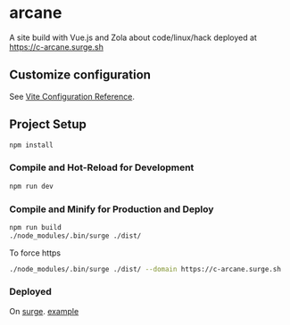 # arcane

A site build with Vue.js and Zola about code/linux/hack deployed at https://c-arcane.surge.sh

## Customize configuration

See [Vite Configuration Reference](https://vitejs.dev/config/).

## Project Setup

```sh
npm install
```

### Compile and Hot-Reload for Development

```sh
npm run dev
```

### Compile and Minify for Production and Deploy

```sh
npm run build
./node_modules/.bin/surge ./dist/
```

To force https

```sh
./node_modules/.bin/surge ./dist/ --domain https://c-arcane.surge.sh
```

### Deployed

On [surge](https://surge.sh/).  [example](https://github.com/yavisht/deploy-via-surge.sh-github-action-template/tree/master)
